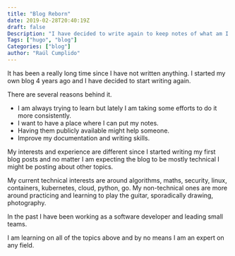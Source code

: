 ```yaml
---
title: "Blog Reborn"
date: 2019-02-28T20:40:19Z
draft: false
Description: "I have decided to write again to keep notes of what am I learning and working on."
Tags: ["hugo", "blog"]
Categories: ["blog"]
author: "Raúl Cumplido"
---
```


It has been a really long time since I have not written anything.
I started my own blog 4 years ago and I have decided to start writing again.

There are several reasons behind it.

* I am always trying to learn but lately I am taking some efforts to do it more consistently.
* I want to have a place where I can put my notes.
* Having them publicly available might help someone.
* Improve my documentation and writing skills.

My interests and experience are different since I started writing my first blog posts
and no matter I am expecting the blog to be mostly technical I might be posting
about other topics.

My current technical interests are around algorithms, maths, security, linux, containers,
kubernetes, cloud, python, go. My non-technical ones are more around practicing and
learning to play the guitar, sporadically drawing, photography.

In the past I have been working as a software developer and leading small teams.

I am learning on all of the topics above and by no means I am an expert on any field.

